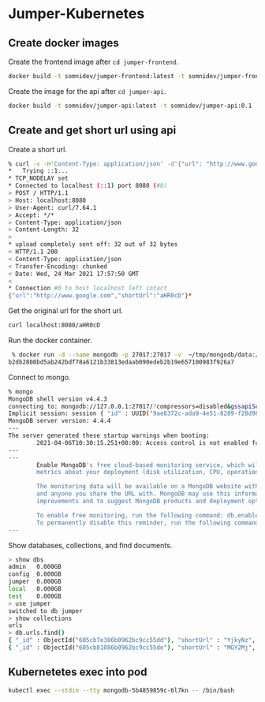 # Jumper-Kubernetes

## Create docker images

Create the frontend image after `cd jumper-frontend`.

```bash
docker build -t somnidev/jumper-frontend:latest -t somnidev/jumper-frontend:0.1 -f Dockerfile .
```

Create the image for the api after `cd jumper-api`.

```bash
docker build -t somnidev/jumper-api:latest -t somnidev/jumper-api:0.1 -f Dockerfile .
```

## Create and get short url using api

Create a short url.

```bash
% curl -v -H'Content-Type: application/json' -d'{"url": "http://www.google.com"}' http://localhost:8080/
*   Trying ::1...
* TCP_NODELAY set
* Connected to localhost (::1) port 8080 (#0)
> POST / HTTP/1.1
> Host: localhost:8080
> User-Agent: curl/7.64.1
> Accept: */*
> Content-Type: application/json
> Content-Length: 32
> 
* upload completely sent off: 32 out of 32 bytes
< HTTP/1.1 200 
< Content-Type: application/json
< Transfer-Encoding: chunked
< Date: Wed, 24 Mar 2021 17:57:50 GMT
< 
* Connection #0 to host localhost left intact
{"url":"http://www.google.com","shortUrl":"aHR0cD"}*
```

Get the original url for the short url.

```bash
curl localhost:8080/aHR0cD
```

Run the docker container.

```bash
 % docker run -d --name mongodb -p 27017:27017 -v  ~/tmp/mongodb/data:/data/db mongo
b2db2808bd5ab242bdf78a6121b33813edaab090edeb2b19e657100983f926a7
```

Connect to mongo.

```bash
% mongo
MongoDB shell version v4.4.3
connecting to: mongodb://127.0.0.1:27017/?compressors=disabled&gssapiServiceName=mongodb
Implicit session: session { "id" : UUID("9ae8372c-ada9-4e51-8289-f28d983c881d") }
MongoDB server version: 4.4.4
---
The server generated these startup warnings when booting: 
        2021-04-06T10:30:15.251+00:00: Access control is not enabled for the database. Read and write access to data and configuration is unrestricted
---
---
        Enable MongoDB's free cloud-based monitoring service, which will then receive and display
        metrics about your deployment (disk utilization, CPU, operation statistics, etc).

        The monitoring data will be available on a MongoDB website with a unique URL accessible to you
        and anyone you share the URL with. MongoDB may use this information to make product
        improvements and to suggest MongoDB products and deployment options to you.

        To enable free monitoring, run the following command: db.enableFreeMonitoring()
        To permanently disable this reminder, run the following command: db.disableFreeMonitoring()
---
```

Show databases, collections, and find documents.

```bash
> show dbs
admin   0.000GB
config  0.000GB
jumper  0.000GB
local   0.000GB
test    0.000GB
> use jumper
switched to db jumper
> show collections
urls
> db.urls.find()
{ "_id" : ObjectId("605cb7e386b0962bc9cc55dd"), "shortUrl" : "YjkyNz", "originalUrl" : "http://www.google.com", "_class" : "io.jumper.backend.model.ShortUrl" }
{ "_id" : ObjectId("605cb81086b0962bc9cc55de"), "shortUrl" : "MGY2Mj", "originalUrl" : "http://www.google.com", "_class" : "io.jumper.backend.model.ShortUrl" }
```

## Kubernetetes exec into pod

```bash
kubectl exec --stdin --tty mongodb-5b4859859c-6l7kn -- /bin/bash
```

##